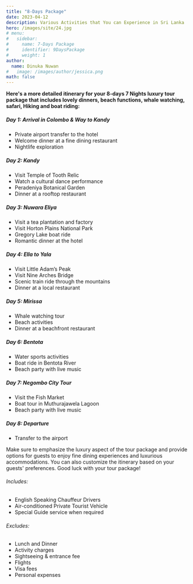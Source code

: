 ```yaml
---
title: "8-Days Package"
date: 2023-04-12
description: Various Activities that You can Experience in Sri Lanka
hero: /images/site/24.jpg
# menu:
#   sidebar:
#     name: 7-Days Package
#     identifier: 9DaysPackage
#     weight: 1
author:
  name: Dinuka Nuwan
#   image: /images/author/jessica.png
math: false
---
```


**Here's a more detailed itinerary for your 8-days 7 Nights luxury tour package that includes lovely dinners, beach functions, whale watching, safari, Hiking and boat riding:**

##### Day 1: Arrival in Colombo & Way to Kandy
- Private airport transfer to the hotel
- Welcome dinner at a fine dining restaurant
- Nightlife exploration
##### Day 2: Kandy 
- Visit Temple of Tooth Relic
- Watch a cultural dance performance
- Peradeniya Botanical Garden
- Dinner at a rooftop restaurant
##### Day 3: Nuwara Eliya 
- Visit a tea plantation and factory
- Visit Horton Plains National Park
- Gregory Lake boat ride
- Romantic dinner at the hotel
##### Day 4: Ella to Yala
- Visit Little Adam’s Peak
- Visit Nine Arches Bridge
- Scenic train ride through the mountains
- Dinner at a local restaurant
##### Day 5: Mirissa 
- Whale watching tour
- Beach activities
- Dinner at a beachfront restaurant
##### Day 6: Bentota 
- Water sports activities
- Boat ride in Bentota River
- Beach party with live music
##### Day 7: Negombo City Tour
- Visit the Fish Market
- Boat tour in Muthurajawela Lagoon
- Beach party with live music

##### Day 8: Departure

- Transfer to the airport


Make sure to emphasize the luxury aspect of the tour package and provide options for guests to enjoy fine dining experiences and luxurious accommodations. You can also customize the itinerary based on your guests' preferences. Good luck with your tour package!


######  Includes:

- English Speaking Chauffeur Drivers
- Air-conditioned Private Tourist Vehicle
- Special Guide service when required


######  Excludes:

- Lunch and Dinner
- Activity charges
- Sightseeing & entrance fee
- Flights
- Visa fees
- Personal expenses